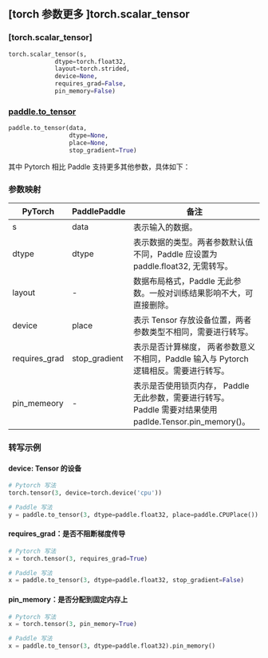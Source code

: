## [torch 参数更多 ]torch.scalar_tensor
### [torch.scalar_tensor]

```python
torch.scalar_tensor(s,
             dtype=torch.float32,
             layout=torch.strided,
             device=None,
             requires_grad=False,
             pin_memory=False)
```

### [paddle.to_tensor](https://www.paddlepaddle.org.cn/documentation/docs/zh/api/paddle/to_tensor_cn.html#to-tensor)

```python
paddle.to_tensor(data,
                 dtype=None,
                 place=None,
                 stop_gradient=True)
```

其中 Pytorch 相比 Paddle 支持更多其他参数，具体如下：
### 参数映射
| PyTorch       | PaddlePaddle | 备注                                                   |
| ------------- | ------------ | ------------------------------------------------------ |
| s        | data        | 表示输入的数据。                   |
| dtype        | dtype        | 表示数据的类型。两者参数默认值不同，Paddle 应设置为 paddle.float32, 无需转写。                  |
|  layout    |  -        | 数据布局格式，Paddle 无此参数。一般对训练结果影响不大，可直接删除。 |
|  device    |  place        | 表示 Tensor 存放设备位置，两者参数类型不相同，需要进行转写。 |
|  requires_grad  |  stop_gradient   | 表示是否计算梯度， 两者参数意义不相同，Paddle 输入与 Pytorch 逻辑相反。需要进行转写。 |
|  pin_memeory    | - | 表示是否使用锁页内存， Paddle 无此参数，需要进行转写。 Paddle 需要对结果使用 padlde.Tensor.pin_memory()。  |

### 转写示例
#### device: Tensor 的设备
```python
# Pytorch 写法
torch.tensor(3, device=torch.device('cpu'))

# Paddle 写法
y = paddle.to_tensor(3, dtype=paddle.float32, place=paddle.CPUPlace())
```

#### requires_grad：是否不阻断梯度传导
```python
# Pytorch 写法
x = torch.tensor(3, requires_grad=True)

# Paddle 写法
x = paddle.to_tensor(3, dtype=paddle.float32, stop_gradient=False)
```

#### pin_memory：是否分配到固定内存上
```python
# Pytorch 写法
x = torch.tensor(3, pin_memory=True)

# Paddle 写法
x = paddle.to_tensor(3, dtype=paddle.float32).pin_memory()
```
